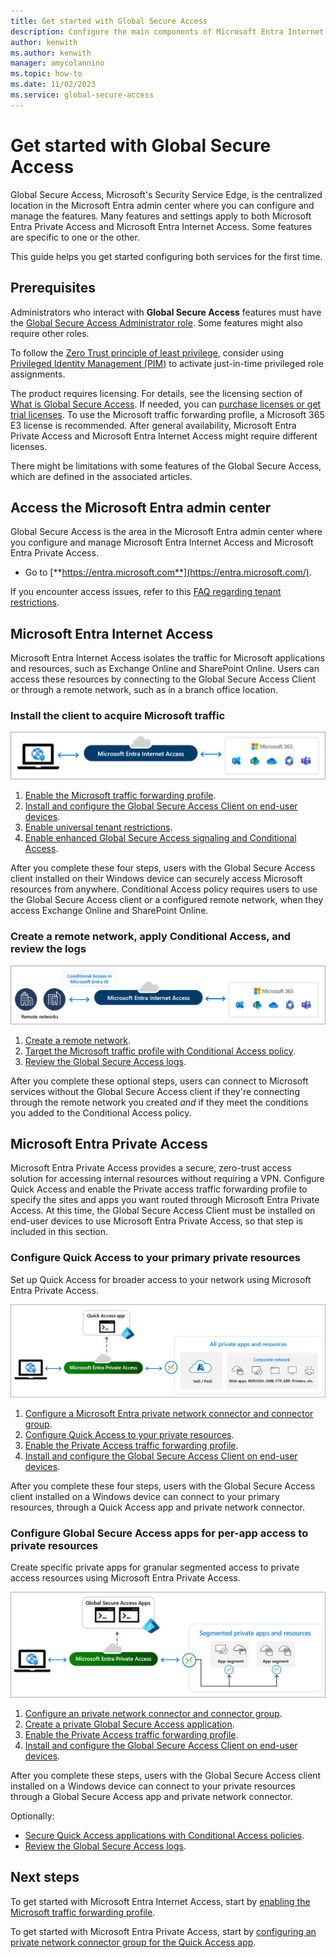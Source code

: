 ```yaml
---
title: Get started with Global Secure Access
description: Configure the main components of Microsoft Entra Internet Access and Microsoft Entra Private Access, which make up Global Secure Access, Microsoft's Security Service Edge solution.
author: kenwith
ms.author: kenwith
manager: amycolannino
ms.topic: how-to
ms.date: 11/02/2023
ms.service: global-secure-access
---
```

# Get started with Global Secure Access

Global Secure Access, Microsoft's Security Service Edge, is the centralized location in the Microsoft Entra admin center where you can configure and manage the features. Many features and settings apply to both Microsoft Entra Private Access and Microsoft Entra Internet Access. Some features are specific to one or the other.

This guide helps you get started configuring both services for the first time.

## Prerequisites

Administrators who interact with **Global Secure Access** features must have the [Global Secure Access Administrator role](/azure/active-directory/roles/permissions-reference). Some features might also require other roles.

To follow the [Zero Trust principle of least privilege](/security/zero-trust/), consider using [Privileged Identity Management (PIM)](/azure/active-directory/privileged-identity-management/pim-configure) to activate just-in-time privileged role assignments.

The product requires licensing. For details, see the licensing section of [What is Global Secure Access](overview-what-is-global-secure-access.md). If needed, you can [purchase licenses or get trial licenses](https://aka.ms/azureadlicense). To use the Microsoft traffic forwarding profile, a Microsoft 365 E3 license is recommended. After general availability, Microsoft Entra Private Access and Microsoft Entra Internet Access might require different licenses.

There might be limitations with some features of the Global Secure Access, which are defined in the associated articles.

## Access the Microsoft Entra admin center

Global Secure Access is the area in the Microsoft Entra admin center where you configure and manage Microsoft Entra Internet Access and Microsoft Entra Private Access.

- Go to [**https://entra.microsoft.com**](https://entra.microsoft.com/).

If you encounter access issues, refer to this [FAQ regarding tenant restrictions](resource-faq.yml).

## Microsoft Entra Internet Access

Microsoft Entra Internet Access isolates the traffic for Microsoft applications and resources, such as Exchange Online and SharePoint Online. Users can access these resources by connecting to the Global Secure Access Client or through a remote network, such as in a branch office location.

### Install the client to acquire Microsoft traffic

![Diagram of the basic Microsoft Entra Internet Access traffic flow.](media/how-to-get-started-with-global-secure-access/internet-access-basic-option.png)

1. [Enable the Microsoft traffic forwarding profile](how-to-manage-microsoft-profile.md).
1. [Install and configure the Global Secure Access Client on end-user devices](how-to-install-windows-client.md).
1. [Enable universal tenant restrictions](how-to-universal-tenant-restrictions.md).
1. [Enable enhanced Global Secure Access signaling and Conditional Access](how-to-compliant-network.md).

After you complete these four steps, users with the Global Secure Access client installed on their Windows device can securely access Microsoft resources from anywhere. Conditional Access policy requires users to use the Global Secure Access client or a configured remote network, when they access Exchange Online and SharePoint Online.

### Create a remote network, apply Conditional Access, and review the logs

![Diagram of the Microsoft Entra Internet Access traffic flow with remote networks and Conditional Access.](media/how-to-get-started-with-global-secure-access/internet-access-remote-networks-option.png)

1. [Create a remote network](how-to-manage-remote-networks.md).
1. [Target the Microsoft traffic profile with Conditional Access policy](how-to-target-resource-microsoft-profile.md).
1. [Review the Global Secure Access logs](concept-global-secure-access-logs-monitoring.md).

After you complete these optional steps, users can connect to Microsoft services without the Global Secure Access client if they're connecting through the remote network you created *and* if they meet the conditions you added to the Conditional Access policy.

## Microsoft Entra Private Access

Microsoft Entra Private Access provides a secure, zero-trust access solution for accessing internal resources without requiring a VPN. Configure Quick Access and enable the Private access traffic forwarding profile to specify the sites and apps you want routed through Microsoft Entra Private Access. At this time, the Global Secure Access Client must be installed on end-user devices to use Microsoft Entra Private Access, so that step is included in this section.

### Configure Quick Access to your primary private resources

Set up Quick Access for broader access to your network using Microsoft Entra Private Access.

![Diagram of the Quick Access traffic flow for private resources.](media/how-to-get-started-with-global-secure-access/private-access-diagram-quick-access.png)

1. [Configure a Microsoft Entra private network connector and connector group](how-to-configure-connectors.md).
1. [Configure Quick Access to your private resources](how-to-configure-quick-access.md).
1. [Enable the Private Access traffic forwarding profile](how-to-manage-private-access-profile.md).
1. [Install and configure the Global Secure Access Client on end-user devices](how-to-install-windows-client.md).

After you complete these four steps, users with the Global Secure Access client installed on a Windows device can connect to your primary resources, through a Quick Access app and private network connector. 

### Configure Global Secure Access apps for per-app access to private resources

Create specific private apps for granular segmented access to private access resources using Microsoft Entra Private Access.

![Diagram of the Global Secure Access app traffic flow for private resources.](media/how-to-get-started-with-global-secure-access/private-access-diagram-global-secure-access.png)

1. [Configure an private network connector and connector group](how-to-configure-connectors.md).
1. [Create a private Global Secure Access application](how-to-configure-per-app-access.md).
1. [Enable the Private Access traffic forwarding profile](how-to-manage-private-access-profile.md).
1. [Install and configure the Global Secure Access Client on end-user devices](how-to-install-windows-client.md).

After you complete these steps, users with the Global Secure Access client installed on a Windows device can connect to your private resources through a Global Secure Access app and private network connector.

Optionally:

- [Secure Quick Access applications with Conditional Access policies](how-to-target-resource-private-access-apps.md).
- [Review the Global Secure Access logs](concept-global-secure-access-logs-monitoring.md).



## Next steps

To get started with Microsoft Entra Internet Access, start by [enabling the Microsoft traffic forwarding profile](how-to-manage-microsoft-profile.md).

To get started with Microsoft Entra Private Access, start by [configuring an private network connector group for the Quick Access app](how-to-configure-connectors.md).
